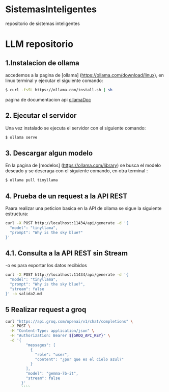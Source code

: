 # SistemasInteligentes
repositorio de sistemas inteligentes
# LLM repositorio

## 1.Instalacion de ollama
accedemos a la pagina de [ollama] (https://ollama.com/download/linux), en linux terminal y ejecutar el siguiente comando: 

````bash
$ curl -fsSL https://ollama.com/install.sh | sh
````
pagina de documentacion api [ollamaDoc](https://github.com/ollama/ollama/blob/main/docs/api.md)
## 2. Ejecutar el servidor
Una vez instalado  se ejecuta el servidor con el siguiente comando:

````bash
$ ollama serve
````

## 3. Descargar algun modelo

En la pagina de [modelos] (https://ollama.com/library) se busca el modelo deseado y se descraga con el siguiente comando, en otra terminal :

````bash
$ ollama pull tinyllama
````

## 4. Prueba de un request a la API REST
Paara realizar una peticion basica en la API de ollama se sigue la siguiente estructura:

````bash
curl -X POST http://localhost:11434/api/generate -d '{
  "model": "tinyllama",
  "prompt": "Why is the sky blue?"
}'
````
## 4.1. Consulta a la API REST sin Stream
-o es para exportar los datos recibidos
````bash
curl -X POST http://localhost:11434/api/generate -d '{
  "model": "tinyllama",
  "prompt": "Why is the sky blue?",
  "stream": false
}' -o salida2.md
````

## 5 Realizar request a groq
````bash
curl "https://api.groq.com/openai/v1/chat/completions" \
  -X POST \
  -H "Content-Type: application/json" \
  -H "Authorization: Bearer ${GROQ_API_KEY}" \
  -d '{
         "messages": [
           {
             "role": "user",
             "content": "¿por que es el cielo azul?"
           }
         ],
         "model": "gemma-7b-it",
         "stream": false
       }'
       ````
  